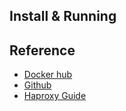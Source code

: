 
## Install & Running


## Reference
- [Docker hub](https://hub.docker.com/_/haproxy/)
- [Github](https://github.com/docker-library/haproxy/tree/master)
- [Haproxy Guide](https://cbonte.github.io/haproxy-dconv/)
